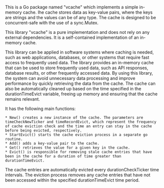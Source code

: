 This is a Go package named "vcache" which implements a simple in-memory cache. Ihe cache stores data as key-value pairs, where the keys are strings and the values can be of any type. The cache is designed to be concurrent-safe with the use of a sync.Mutex.

This library "vcache" is a pure implementation and does not rely on any external dependencies. It is a self-contained implementation of an in-memory cache.

This library can be applied in software systems where caching is needed, such as web applications, databases, or other systems that require fast access to frequently used data. The library provides an in-memory cache that can be used to store frequently used data, such as API responses, database results, or other frequently accessed data. By using this library, the system can avoid unnecessary data processing and improve performance by quickly retrieving the data from the cache. The cache can also be automatically cleaned up based on the time specified in the durationTimeEvict variable, freeing up memory and ensuring that the cache remains relevant.

It has the following main functions:

    * New() creates a new instance of the cache. The parameters are timeCheckNewTicker and timeRecordEvict, which represent the frequency of cache eviction check and the time an entry can stay in the cache before being evicted, respectively.
    * StartEvict() starts the cache eviction process in a separate go routine.
    * Add() adds a key-value pair to the cache.
    * Get() retrieves the value for a given key in the cache.
    * Evict() is responsible for removing stale cache entries that have been in the cache for a duration of time greater than durationTimeEvict.

The cache entries are automatically evicted every durationCheckTicker time intervals. The eviction process removes any cache entries that have not been accessed within the specified durationTimeEvict time period.